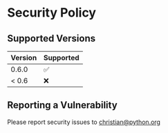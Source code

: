 # Security Policy

## Supported Versions

| Version | Supported          |
| ------- | ------------------ |
| 0.6.0   | :white_check_mark: |
| < 0.6   | :x:                |

## Reporting a Vulnerability

Please report security issues to christian@python.org
